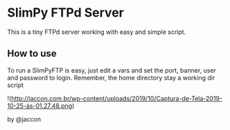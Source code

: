 # SlimPy FTPd Server
This is a tiny FTPd server working with easy and simple script.

## How to use
To run a SlimPyFTP is easy, just edit a vars and set the port, banner, user and password to login.
Remember, the home directory stay a working dir script

!(http://jaccon.com.br/wp-content/uploads/2019/10/Captura-de-Tela-2019-10-25-às-01.27.48.png)

by @jaccon
